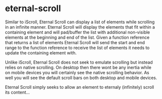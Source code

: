 # eternal-scroll

Similar to iScroll, Eternal Scroll can display a list of elements while scrolling in an infinite manner. 
Eternal Scroll will display the elements that fit within a containing element and will pad/buffer the list with additional 
non-visible elements at the beginning and end of the list. Given a function reference that returns a list of elements 
Eternal Scroll will send the start and end range to the function reference to receive the list of elements it needs to 
update the containing element with.

Unlike iScroll, Eternal Scroll does not seek to emulate scrolling but instead relies on native scrolling. On desktop then there 
wont be any inertia while on mobile devices you will certainly see the native scrolling behavior. As well you will see the default
scroll bars on both desktop and mobile devices.

Eternal Scroll simply seeks to allow an element to eternaly (infinitely) scroll its content...
